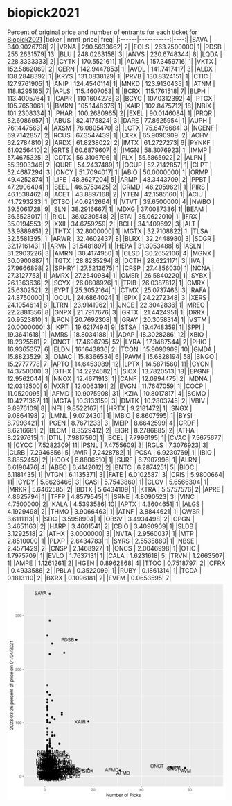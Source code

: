 # biopick2021
Percent of original price and number of entrants for each ticket for [Biopick2021](https://twitter.com/hashtag/Biopick2021)
|ticker |  nrml_price| freq|
|:------|-----------:|----:|
|SAVA   | 340.9026798|    2|
|VRNA   | 290.5633662|    2|
|EOLS   | 263.7500000|    1|
|PDSB   | 255.2631579|   13|
|BLU    | 248.0263158|    3|
|ANVS   | 230.6748344|    8|
|LQDA   | 228.3333333|    2|
|CYTK   | 170.5521611|    1|
|ADMA   | 157.3459716|    1|
|VKTX   | 152.5862069|    2|
|GERN   | 142.9447853|    1|
|AVDL   | 141.7417417|    3|
|ALDX   | 138.2848392|    1|
|KRYS   | 131.0838129|    1|
|PRVB   | 130.8324151|    1|
|CTIC   | 127.9761905|    1|
|ANIP   | 124.4540114|    1|
|MNKD   | 123.9130435|    1|
|ATNM   | 118.8295165|    7|
|APLS   | 115.4607053|    1|
|BCRX   | 115.1761518|    7|
|BLPH   | 113.4005764|    1|
|CAPR   | 110.1604278|    3|
|BCYC   | 107.0312392|    4|
|PTGX   | 105.7653061|    1|
|BMRN   | 105.1448376|    1|
|XAIR   | 102.8475712|   18|
|NBIX   | 101.2308334|    1|
|PHAR   | 100.2680965|    2|
|EXEL   |  90.0146084|    1|
|PRQR   |  82.6086957|    1|
|ABUS   |  82.4175824|    3|
|DARE   |  77.8625954|    1|
|AUPH   |  76.1447563|    4|
|AXSM   |  76.0805470|    3|
|LCTX   |  75.6476684|    3|
|NGENF  |  69.7142857|    2|
|RCUS   |  67.3547439|    1|
|LXRX   |  65.9090909|    2|
|ACHV   |  62.2784810|    2|
|ARDX   |  61.8238022|    2|
|IMTX   |  61.2727273|    6|
|PYNKF  |  61.0256410|    2|
|GRTS   |  60.6879607|    6|
|IMGN   |  58.3076923|    1|
|IMMP   |  57.4675325|    2|
|CDTX   |  56.3106796|    1|
|PLX    |  55.5865922|    2|
|ALPN   |  55.3903346|    2|
|QURE   |  54.2437489|    1|
|OCUP   |  52.7142857|    1|
|CLPT   |  52.4687294|    3|
|ONCY   |  51.7094017|    1|
|ABIO   |  50.0000000|    1|
|ORMP   |  49.4252874|    1|
|LIFE   |  48.3627204|    5|
|ARMP   |  48.3443709|    2|
|PPBT   |  47.2906404|    1|
|SEEL   |  46.5753425|    2|
|CRMD   |  46.2059621|    1|
|PIRS   |  46.1538462|    8|
|ACET   |  43.8897168|    2|
|YTEN   |  42.1585160|    1|
|ACIU   |  41.7293233|    1|
|CTSO   |  40.6212664|    1|
|VTVT   |  39.6500000|    4|
|NWBO   |  39.5061728|    9|
|SLN    |  38.2916667|    1|
|MDXG   |  37.0087336|    1|
|BEAM   |  36.5528017|    1|
|RIGL   |  36.0230548|    2|
|BTAI   |  35.0622010|    1|
|IFRX   |  35.0194553|    2|
|XXII   |  34.6759259|    2|
|BCLI   |  34.1409692|    3|
|ALT    |  33.9889851|    2|
|THTX   |  32.8000000|    1|
|MGTX   |  32.7108822|    1|
|TLSA   |  32.5581395|    1|
|ARWR   |  32.4602437|    8|
|BLRX   |  32.2448980|    3|
|SDGR   |  32.1716143|    1|
|ARVN   |  31.5481897|    1|
|HEPA   |  31.3953488|    6|
|ASLN   |  31.2903226|    3|
|AMRN   |  30.4174950|    1|
|CLSD   |  30.2652106|    4|
|MGNX   |  30.0900887|    1|
|TGTX   |  28.8235294|    8|
|DCTH   |  28.6221171|    3|
|IVA    |  27.9666898|    2|
|SPHRY  |  27.5213675|    1|
|CRSP   |  27.4856030|    1|
|NCNA   |  27.3127753|    1|
|AMRX   |  27.2540984|    1|
|OMER   |  26.5840220|    1|
|SYBX   |  26.1363636|    2|
|SCYX   |  26.0808926|    1|
|TRIB   |  26.0387812|    1|
|CMRX   |  25.6302521|    2|
|EYPT   |  25.3052164|    1|
|CTMX   |  25.0737463|    3|
|RAFA   |  24.8750000|    1|
|OCUL   |  24.6864024|    1|
|EPIX   |  24.2272348|    3|
|XERS   |  24.1054614|    8|
|LTRN   |  23.9141962|    1|
|JNCE   |  22.3042836|    1|
|MREO   |  22.2881356|    8|
|GNPX   |  21.7917676|    3|
|GRTX   |  21.4424951|    1|
|DRRX   |  20.9523810|    1|
|LPCN   |  20.7692308|    1|
|GRAY   |  20.3058314|    1|
|VSTM   |  20.0000000|    3|
|KPTI   |  19.6217494|    9|
|STSA   |  19.4748359|    1|
|SPPI   |  19.3641618|    1|
|AMRS   |  18.8034188|    1|
|ADAP   |  18.3028286|   12|
|XBIO   |  18.2325581|    2|
|ONCT   |  17.4698795|   52|
|LYRA   |  17.3487544|    2|
|PHIO   |  16.9365357|    6|
|ELDN   |  16.1643836|    2|
|TCON   |  15.9090909|   10|
|GMDA   |  15.8823529|    3|
|DMAC   |  15.8366534|    6|
|PAVM   |  15.6828194|   58|
|BNGO   |  15.2777778|    7|
|APTO   |  14.6453089|   12|
|LPTX   |  14.5871560|   11|
|CYCN   |  14.3750000|    3|
|GTHX   |  14.2224682|    1|
|SIOX   |  13.7820513|   18|
|EPGNF  |  12.9562044|    1|
|NNOX   |  12.4671913|    1|
|CANF   |  12.0994475|    2|
|MDNA   |  12.0312500|    6|
|VXRT   |  12.0063191|    2|
|EVGN   |  11.7647059|    1|
|COCP   |  11.0520095|    1|
|AFMD   |  10.9075908|   31|
|KZIA   |  10.8017817|    4|
|SGMO   |  10.4271357|   11|
|MGTA   |  10.3133159|    3|
|DMTK   |  10.2803745|    2|
|VBIV   |   9.8976109|    8|
|INFI   |   9.8522167|    1|
|HRTX   |   9.2181472|    1|
|SNGX   |   9.0864198|    2|
|LMNL   |   9.0724301|    1|
|MBIO   |   8.8607595|    1|
|BYSI   |   8.7993421|    1|
|PGEN   |   8.7671233|    3|
|MEIP   |   8.6642599|    4|
|CRDF   |   8.6216681|    2|
|BLCM   |   8.3529412|    2|
|EIGR   |   8.2786885|    2|
|ATHA   |   8.2297615|    1|
|DTIL   |   7.9817560|    1|
|BCEL   |   7.7996195|    1|
|CVAC   |   7.5675677|    1|
|CYCC   |   7.5282309|   11|
|PSNL   |   7.4755609|    3|
|RGLS   |   7.3076923|    3|
|CLRB   |   7.2946856|    5|
|AVIR   |   7.2428782|    1|
|PCSA   |   6.9230769|    1|
|IBIO   |   6.8852459|    2|
|HOOK   |   6.8806510|    1|
|SURF   |   6.7907996|    1|
|ALRN   |   6.6190476|    4|
|ABEO   |   6.4142012|    2|
|BNTC   |   6.2874251|    5|
|BIOC   |   6.1181435|    1|
|VTGN   |   6.1135371|    3|
|FATE   |   6.0102587|    3|
|CRIS   |   5.9800664|   11|
|CYDY   |   5.8626466|    3|
|CASI   |   5.7543860|    1|
|CLOV   |   5.6566304|    1|
|MRKR   |   5.6462585|    2|
|BDTX   |   5.6434109|    1|
|KTRA   |   5.5757576|    2|
|APRE   |   4.8625794|    1|
|TFFP   |   4.8579545|    1|
|SRNE   |   4.8090523|    3|
|VINC   |   4.7500000|    2|
|KALA   |   4.5393586|   10|
|APTX   |   4.3604651|    1|
|ALGS   |   4.1929498|    2|
|THMO   |   3.9066463|    1|
|ATNF   |   3.8844621|    1|
|CWBR   |   3.6111113|    1|
|SDC    |   3.5958904|    1|
|OBSV   |   3.4934498|    2|
|OPGN   |   3.4651163|    2|
|HARP   |   3.4601541|    2|
|CBIO   |   3.4090909|    1|
|SLDB   |   3.1292518|    2|
|ATHX   |   3.0000000|    3|
|NVTA   |   2.9560037|    1|
|MTP    |   2.8510000|    1|
|PLXP   |   2.6434783|    1|
|SYRS   |   2.5535880|    1|
|NBSE   |   2.4571429|    2|
|CNSP   |   2.1468927|    1|
|ONCS   |   2.0046998|    1|
|OTIC   |   1.7975709|    1|
|EVLO   |   1.7637131|    1|
|CALA   |   1.6231618|    5|
|TRVN   |   1.2663507|    1|
|AMPE   |   1.1261261|    2|
|HGEN   |   0.8962868|    4|
|TTOO   |   0.7518797|    2|
|CFRX   |   0.4933586|    2|
|PBLA   |   0.3522099|    1|
|RUBY   |   0.1861314|    1|
|TCDA   |   0.1813110|    2|
|BXRX   |   0.1096181|    2|
|EVFM   |   0.0653595|    7|
![retvspicks](biopicks.png?raw=true)
